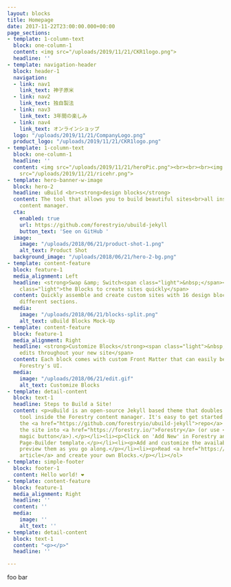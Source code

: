 ```yaml
---
layout: blocks
title: Homepage
date: 2017-11-22T23:00:00.000+00:00
page_sections:
- template: 1-column-text
  block: one-column-1
  content: <img src="/uploads/2019/11/21/CKR1logo.png">
  headline: ''
- template: navigation-header
  block: header-1
  navigation:
  - link: nav1
    link_text: 神子原米
  - link: nav2
    link_text: 独自製法
  - link: nav3
    link_text: 3年間の楽しみ
  - link: nav4
    link_text: オンラインショップ
  logo: "/uploads/2019/11/21/CompanyLogo.png"
  product_logo: "/uploads/2019/11/21/CKR1logo.png"
- template: 1-column-text
  block: one-column-1
  headline: ''
  content: <img src="/uploads/2019/11/21/heroPic.png"><br><br><br><img src="/uploads/2019/11/21/CKR1intro.png"><br><img
    src="/uploads/2019/11/21/ricehr.png">
- template: hero-banner-w-image
  block: hero-2
  headline: uBuild <br><strong>design blocks</strong>
  content: The tool that allows you to build beautiful sites<br>all inside Forestry's
    content manager.
  cta:
    enabled: true
    url: https://github.com/forestryio/ubuild-jekyll
    button_text: 'See on GitHub '
  image:
    image: "/uploads/2018/06/21/product-shot-1.png"
    alt_text: Product Shot
  background_image: "/uploads/2018/06/21/hero-2-bg.png"
- template: content-feature
  block: feature-1
  media_alignment: Left
  headline: <strong>Swap &amp; Switch<span class="light">&nbsp;</span></strong><span
    class="light">the Blocks to create sites quickly</span>
  content: Quickly assemble and create custom sites with 16 design blocks for seven
    different sections.
  media:
    image: "/uploads/2018/06/21/blocks-split.png"
    alt_text: uBuild Blocks Mock-Up
- template: content-feature
  block: feature-1
  media_alignment: Right
  headline: <strong>Customize Blocks</strong><span class="light">&nbsp;to make quick
    edits throughout your new site</span>
  content: Each block comes with custom Front Matter that can easily be edited in
    Forestry's UI.
  media:
    image: "/uploads/2018/06/21/edit.gif"
    alt_text: Customize Blocks
- template: detail-content
  block: text-1
  headline: Steps to Build a Site!
  content: <p>uBuild is an open-source Jekyll based theme that doubles as a builder
    tool inside the Forestry content manager. It's easy to get started!</p><ol><li><p>Fork
    the <a href="https://github.com/forestryio/ubuild-jekyll">repo</a> and import
    the site into <a href="https://forestry.io/">Forestry</a> (or use <a href="https://forestry.io/blog/ubuild-a-new-theme-for-static-sites-using-blocks#even-quicker-start">our
    magic button</a>).</p></li><li><p>Click on 'Add New' in Forestry and select the
    Page-Builder template.</p></li><li><p>Add and customize the available Blocks and
    preview them as you go along.</p></li><li><p>Read <a href="https://forestry.io/blog/ubuild-a-new-theme-for-static-sites-using-blocks/">our
    article</a> and create your own Blocks.</p></li></ol>
- template: simple-footer
  block: footer-1
  content: Hello world! ❤︎
- template: content-feature
  block: feature-1
  media_alignment: Right
  headline: ''
  content: ''
  media:
    image: ''
    alt_text: ''
- template: detail-content
  block: text-1
  content: "<p></p>"
  headline: ''

---
```

foo bar